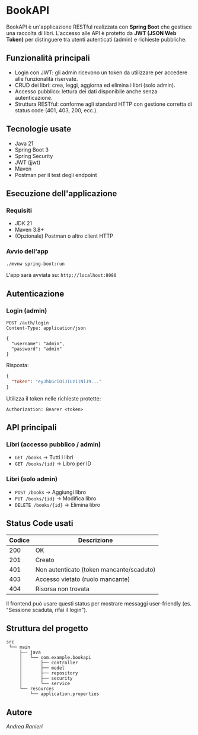 # BookAPI

BookAPI è un'applicazione RESTful realizzata con **Spring Boot** che gestisce una raccolta di libri. L'accesso alle API è protetto da **JWT (JSON Web Token)** per distinguere tra utenti autenticati (admin) e richieste pubbliche.

## Funzionalità principali

- Login con JWT: gli admin ricevono un token da utilizzare per accedere alle funzionalità riservate.
- CRUD dei libri: crea, leggi, aggiorna ed elimina i libri (solo admin).
- Accesso pubblico: lettura dei dati disponibile anche senza autenticazione.
- Struttura RESTful: conforme agli standard HTTP con gestione corretta di status code (401, 403, 200, ecc.).

## Tecnologie usate

- Java 21
- Spring Boot 3
- Spring Security
- JWT (jjwt)
- Maven
- Postman per il test degli endpoint

## Esecuzione dell'applicazione

### Requisiti

- JDK 21
- Maven 3.8+
- (Opzionale) Postman o altro client HTTP

### Avvio dell'app

```bash
./mvnw spring-boot:run
```

L'app sarà avviata su: `http://localhost:8080`

## Autenticazione

### Login (admin)

```http
POST /auth/login
Content-Type: application/json

{
  "username": "admin",
  "password": "admin"
}
```

Risposta:
```json
{
  "token": "eyJhbGciOiJIUzI1NiJ9..."
}
```

Utilizza il token nelle richieste protette:
```
Authorization: Bearer <token>
```

## API principali

### Libri (accesso pubblico / admin)

- `GET /books` → Tutti i libri
- `GET /books/{id}` → Libro per ID

### Libri (solo admin)

- `POST /books` → Aggiungi libro
- `PUT /books/{id}` → Modifica libro
- `DELETE /books/{id}` → Elimina libro

## Status Code usati

| Codice | Descrizione                         |
|--------|-------------------------------------|
| 200    | OK                                  |
| 201    | Creato                              |
| 401    | Non autenticato (token mancante/scaduto) |
| 403    | Accesso vietato (ruolo mancante)    |
| 404    | Risorsa non trovata                 |

Il frontend può usare questi status per mostrare messaggi user-friendly (es. "Sessione scaduta, rifai il login").

## Struttura del progetto

```
src
 └── main
     ├── java
     │   └── com.example.bookapi
     │       ├── controller
     │       ├── model
     │       ├── repository
     │       ├── security
     │       └── service
     └── resources
         └── application.properties
```



## Autore

*Andrea Ranieri*